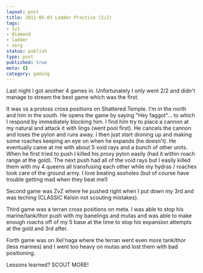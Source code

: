 ```yaml
---
layout: post
title: 2011-05-03 Ladder Practice (2/2)
tags:
- 1v1
- diamond
- ladder
- zerg
status: publish
type: post
published: true
meta: {}
category: gaming
---
```

<p>Last night I got another 4 games in. Unfortunately I only went 2/2 and didn't manage to stream the best game which was the first.</p><p>It was vs a protoss cross positions on Shattered Temple. I'm in the north and him in the south. He opens the game by saying "Hey faggot"... to which I respond by immediately blocking him. I find him try to place a cannon at my natural and attack it with lings (went pool first). He cancels the cannon and loses the pylon and runs away. I then just start droning up and making some roaches keeping an eye on when he expands (he doesn't). He eventually came at me with about 5 void rays and a bunch of other units. When he first tried to push I killed his proxy pylon easily (had it within roach range at the gold). The next push had all of the void rays but I easily killed them with my 4 queens all transfusing each other while my hydras / roaches took care of the ground army. I love beating assholes (but of course have trouble getting mad when they beat me!)</p><p>Second game was ZvZ where he pushed right when I put down my 3rd and was teching (CLASSIC Kelsin not scouting mistakes).</p><p>Third game was a terran cross positions on meta. I was able to stop his marine/tank/thor push with my banelings and mutas and was able to make enough roachs off of my 5 base at the time to stop his expansion attempts at the gold and 3rd after.</p><p>Forth game was on Xel'naga where the terran went even more tank/thor (less marines) and I went too heavy on mutas and lost them with bad positioning.</p><p>Lessons learned? SCOUT MORE!</p>
